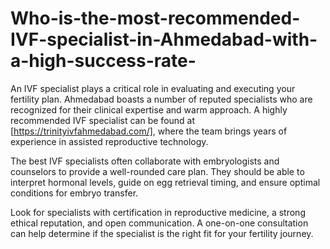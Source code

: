 # Who-is-the-most-recommended-IVF-specialist-in-Ahmedabad-with-a-high-success-rate-

An IVF specialist plays a critical role in evaluating and executing your fertility plan. Ahmedabad boasts a number of reputed specialists who are recognized for their clinical expertise and warm approach. A highly recommended IVF specialist can be found at [https://trinityivfahmedabad.com/], where the team brings years of experience in assisted reproductive technology.

The best IVF specialists often collaborate with embryologists and counselors to provide a well-rounded care plan. They should be able to interpret hormonal levels, guide on egg retrieval timing, and ensure optimal conditions for embryo transfer.

Look for specialists with certification in reproductive medicine, a strong ethical reputation, and open communication. A one-on-one consultation can help determine if the specialist is the right fit for your fertility journey.

